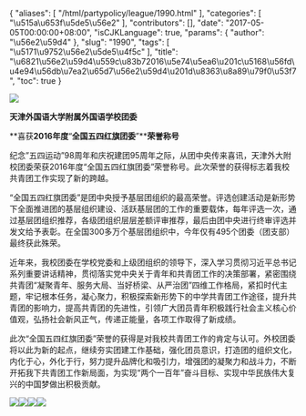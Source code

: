 {
    "aliases": [
        "/html/partypolicy/league/1990.html"
    ],
    "categories": [
        "\u515a\u653f\u5de5\u56e2"
    ],
    "contributors": [],
    "date": "2017-05-05T00:00:00+08:00",
    "isCJKLanguage": true,
    "params": {
        "author": "\u56e2\u59d4"
    },
    "slug": "1990",
    "tags": [
        "\u5171\u9752\u56e2\u5de5\u4f5c"
    ],
    "title": "\u6821\u56e2\u59d4\u559c\u83b72016\u5e74\u5ea6\u201c\u5168\u56fd\u4e94\u56db\u7ea2\u65d7\u56e2\u59d4\u201d\u8363\u8a89\u79f0\u53f7",
    "toc": true
}

![](https://cdn.tfls.online/mirror/full/a3beede94bd04e80054f7076d4fa2d068ad98700.jpg)




**天津外国语大学附属外国语学校团委**




**喜获****2016年度****“****全国五四红旗团委****”****荣誉称号**




纪念”五四运动”98周年和庆祝建团95周年之际，从团中央传来喜讯，天津外大附校团委荣获2016年度“全国五四红旗团委”荣誉称号。此次荣誉的获得标志着我校共青团工作实现了新的跨越。




“全国五四红旗团委”是团中央授予基层团组织的最高荣誉。评选创建活动是新形势下全面推进团的基层组织建设、活跃基层团的工作的重要载体，每年评选一次，通过基层团组织推荐，各级团组织层层差额评审推荐，最后由团中央进行终审评选并发文给予表彰。在全国300多万个基层团组织中，今年仅有495个团委（团支部）最终获此殊荣。




近年来，我校团委在学校党委和上级团组织的领导下，深入学习贯彻习近平总书记系列重要讲话精神，贯彻落实党中央关于青年和共青团工作的决策部署，紧密围绕共青团“凝聚青年、服务大局、当好桥梁、从严治团”四维工作格局，紧扣时代主题，牢记根本任务，凝心聚力，积极探索新形势下的中学共青团工作途径，提升共青团的影响力，提高共青团的先进性，引领广大团员青年积极践行社会主义核心价值观，弘扬社会新风正气，传递正能量，各项工作取得了新成绩。




此次“全国五四红旗团委”荣誉的获得是对我校共青团工作的肯定与认可。外校团委将以此为新的起点，继续夯实团建工作基础，强化团员意识，打造团的组织文化，内化于心，外化于行，努力提升品牌化和吸引力，增强团的凝聚力和战斗力，不断开拓我下共青团工作新局面，为实现“两个一百年”奋斗目标、实现中华民族伟大复兴的中国梦做出积极贡献。









  





![](https://cdn.tfls.online/mirror/full/d149e9b581e72eb8f19c3e77f922c5bbd798e62a.jpg)![](https://cdn.tfls.online/mirror/full/84c62a75a3459295ffc77d0d788099786979a0f0.jpg)![](https://cdn.tfls.online/mirror/full/ee026bfe66ada309d657c28edfc3d1b3d0cdbf01.jpg)![](https://cdn.tfls.online/mirror/full/1838e78505eb8d5ddadaf8350f075c469e1e657c.jpg)




  





  



